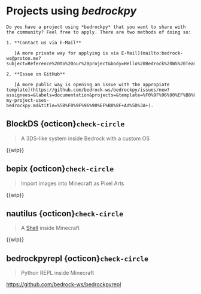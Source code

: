 # Projects using *bedrockpy*

```{tip}
Do you have a project using *bedrockpy* that you want to share with
the community? Feel free to apply. There are two methods of doing so:

1. **Contact us via E-Mail**

   [A more private way for applying is via E-Mail](mailto:bedrock-ws@proton.me?subject=Reference%20to%20our%20project&body=Hello%20Bedrock%20WS%20Team%2C%0D%0A).

2. **Issue on GitHub**

   [A more public way is opening an issue with the appropiate template](https://github.com/bedrock-ws/bedrockpy/issues/new?assignees=&labels=documentation&projects=&template=%F0%9F%96%90%EF%B8%8F-my-project-uses-bedrockpy.md&title=%5B%F0%9F%96%90%EF%B8%8F+Ad%5D%3A+).
```

## BlockDS {octicon}`check-circle`

> A 3DS-like system inside Bedrock with a custom OS

{{wip}}

## bepix {octicon}`check-circle`

> Import images into Minecraft as Pixel Arts

{{wip}}


## nautilus {octicon}`check-circle`

> A [Shell](https://en.wikipedia.org/wiki/Shell_(computing)) inside
> Minecraft

{{wip}}


## bedrockpyrepl {octicon}`check-circle`

> Python REPL inside Minecraft

https://github.com/bedrock-ws/bedrockpyrepl
